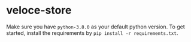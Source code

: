 # veloce-store

Make sure you have `python-3.8.0` as your default python version. To get started, install the requirements by `pip install -r requirements.txt`.
